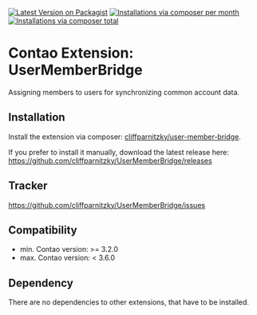 [![Latest Version on Packagist](http://img.shields.io/packagist/v/cliffparnitzky/user-member-bridge.svg?style=flat)](https://packagist.org/packages/cliffparnitzky/user-member-bridge)
[![Installations via composer per month](http://img.shields.io/packagist/dm/cliffparnitzky/user-member-bridge.svg?style=flat)](https://packagist.org/packages/cliffparnitzky/user-member-bridge)
[![Installations via composer total](http://img.shields.io/packagist/dt/cliffparnitzky/user-member-bridge.svg?style=flat)](https://packagist.org/packages/cliffparnitzky/user-member-bridge)

Contao Extension: UserMemberBridge
==================================

Assigning members to users for synchronizing common account data.


Installation
------------

Install the extension via composer: [cliffparnitzky/user-member-bridge](https://packagist.org/packages/cliffparnitzky/user-member-bridge).

If you prefer to install it manually, download the latest release here: https://github.com/cliffparnitzky/UserMemberBridge/releases


Tracker
-------

https://github.com/cliffparnitzky/UserMemberBridge/issues


Compatibility
-------------

- min. Contao version: >= 3.2.0
- max. Contao version: <  3.6.0


Dependency
----------

There are no dependencies to other extensions, that have to be installed.